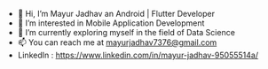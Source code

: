 - 👋 Hi, I’m Mayur Jadhav an Android | Flutter Developer
- 👀 I’m interested in Mobile Application Development
- 🌱 I’m currently exploring myself in the field of Data Science
- 📫 You can reach me at mayurjadhav7376@gmail.com
- LinkedIn : https://www.linkedin.com/in/mayur-jadhav-95055514a/

<!---
mrmj22/mrmj22 is a ✨ special ✨ repository because its `README.md` (this file) appears on your GitHub profile.
You can click the Preview link to take a look at your changes.
--->
